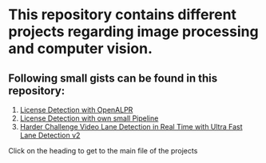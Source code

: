 # This repository contains different projects regarding image processing and computer vision.
## Following small gists can be found in this repository:

1. [License Detection with OpenALPR](license_detection_with_openalpr.ipynb)
2. [License Detection with own small Pipeline](license_detection_with_YOLO_and_OCR/license_detection_with_ML_and_OCR.ipynb)
3. [Harder Challenge Video Lane Detection in Real Time with Ultra Fast Lane Detection v2](???)

Click on the heading to get to the main file of the projects
